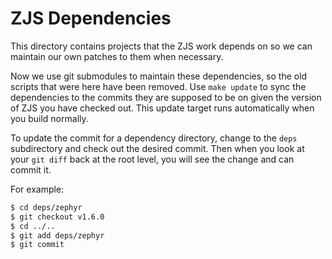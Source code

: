 ZJS Dependencies
================

This directory contains projects that the ZJS work depends on so we can
maintain our own patches to them when necessary.

Now we use git submodules to maintain these dependencies, so the old scripts
that were here have been removed. Use `make update` to sync the dependencies
to the commits they are supposed to be on given the version of ZJS you have
checked out. This update target runs automatically when you build normally.

To update the commit for a dependency directory, change to the `deps`
subdirectory and check out the desired commit. Then when you look at your
`git diff` back at the root level, you will see the change and can commit it.

For example:

```bash
$ cd deps/zephyr
$ git checkout v1.6.0
$ cd ../..
$ git add deps/zephyr
$ git commit
```
